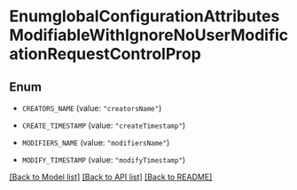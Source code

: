 # EnumglobalConfigurationAttributesModifiableWithIgnoreNoUserModificationRequestControlProp

## Enum


* `CREATORS_NAME` (value: `"creatorsName"`)

* `CREATE_TIMESTAMP` (value: `"createTimestamp"`)

* `MODIFIERS_NAME` (value: `"modifiersName"`)

* `MODIFY_TIMESTAMP` (value: `"modifyTimestamp"`)


[[Back to Model list]](../README.md#documentation-for-models) [[Back to API list]](../README.md#documentation-for-api-endpoints) [[Back to README]](../README.md)


